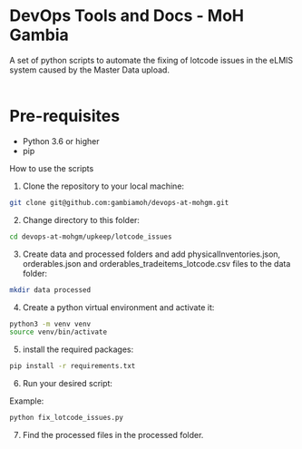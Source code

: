 # DevOps Tools and Docs - MoH Gambia

A set of python scripts to automate the fixing of lotcode issues in the eLMIS system caused by the Master Data upload.
<br>
<br>

# Pre-requisites

-   Python 3.6 or higher
-   pip

How to use the scripts

1. Clone the repository to your local machine:

```bash
git clone git@github.com:gambiamoh/devops-at-mohgm.git
```

2. Change directory to this folder:

```bash
cd devops-at-mohgm/upkeep/lotcode_issues
```

3. Create data and processed folders and add physicalInventories.json, orderables.json and orderables_tradeitems_lotcode.csv files to the data folder:

```bash
mkdir data processed
```

4. Create a python virtual environment and activate it:

```bash
python3 -m venv venv
source venv/bin/activate
```

5. install the required packages:

```bash
pip install -r requirements.txt
```

6. Run your desired script:

Example:

```bash
python fix_lotcode_issues.py
```

7. Find the processed files in the processed folder.
